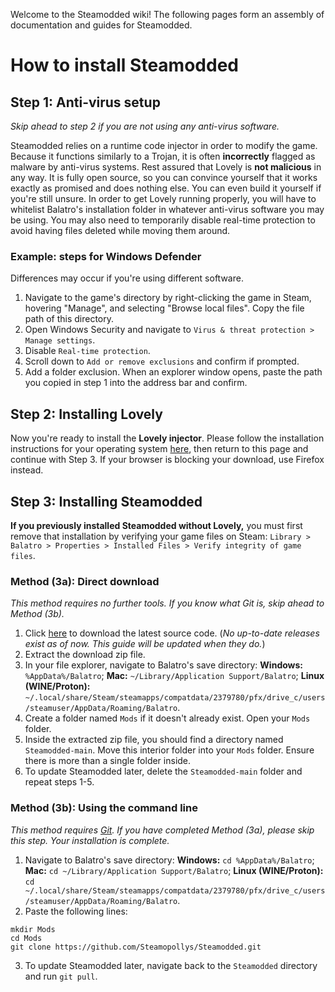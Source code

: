 Welcome to the Steamodded wiki! The following pages form an assembly of documentation and guides for Steamodded.
# How to install Steamodded
## Step 1: Anti-virus setup
*Skip ahead to step 2 if you are not using any anti-virus software.*

Steamodded relies on a runtime code injector in order to modify the game. Because it functions similarly to a Trojan, it is often **incorrectly** flagged as malware by anti-virus systems. Rest assured that Lovely is **not malicious** in any way. It is fully open source, so you can convince yourself that it works exactly as promised and does nothing else. You can even build it yourself if you're still unsure. In order to get Lovely running properly, you will have to whitelist Balatro's installation folder in whatever anti-virus software you may be using. You may also need to temporarily disable real-time protection to avoid having files deleted while moving them around.
### Example: steps for Windows Defender
Differences may occur if you're using different software.
1. Navigate to the game's directory by right-clicking the game in Steam, hovering "Manage", and selecting "Browse local files". Copy the file path of this directory.
2. Open Windows Security and navigate to `Virus & threat protection > Manage settings`.
3. Disable `Real-time protection`.
4. Scroll down to `Add or remove exclusions` and confirm if prompted.
5. Add a folder exclusion. When an explorer window opens, paste the path you copied in step 1 into the address bar and confirm.

## Step 2: Installing Lovely
Now you're ready to install the **Lovely injector**. Please follow the installation instructions for your operating system [here](https://github.com/ethangreen-dev/lovely-injector), then return to this page and continue with Step 3. If your browser is blocking your download, use Firefox instead.

## Step 3: Installing Steamodded
**If you previously installed Steamodded without Lovely,** you must first remove that installation by verifying your game files on Steam: `Library > Balatro > Properties > Installed Files > Verify integrity of game files`.

### Method (3a): Direct download
*This method requires no further tools. If you know what Git is, skip ahead to Method (3b).*
1. Click [here](https://github.com/Steamopollys/Steamodded/archive/refs/heads/main.zip) to download the latest source code. (*No up-to-date releases exist as of now. This guide will be updated when they do.*)
2. Extract the download zip file.
3. In your file explorer, navigate to Balatro's save directory: **Windows:** `%AppData%/Balatro`; **Mac:** `~/Library/Application Support/Balatro`; **Linux (WINE/Proton):** `~/.local/share/Steam/steamapps/compatdata/2379780/pfx/drive_c/users/steamuser/AppData/Roaming/Balatro`.
4. Create a folder named `Mods` if it doesn't already exist. Open your `Mods` folder.
5. Inside the extracted zip file, you should find a directory named `Steamodded-main`. Move this interior folder into your `Mods` folder. Ensure there is more than a single folder inside.
6. To update Steamodded later, delete the `Steamodded-main` folder and repeat steps 1-5.

### Method (3b): Using the command line
*This method requires [Git](https://git-scm.com/downloads). If you have completed Method (3a), please skip this step. Your installation is complete.*
1. Navigate to Balatro's save directory: **Windows:** `cd %AppData%/Balatro`; **Mac:** `cd ~/Library/Application Support/Balatro`; **Linux (WINE/Proton):** `cd ~/.local/share/Steam/steamapps/compatdata/2379780/pfx/drive_c/users/steamuser/AppData/Roaming/Balatro`.
2. Paste the following lines: 
```shell
mkdir Mods
cd Mods
git clone https://github.com/Steamopollys/Steamodded.git

```
3. To update Steamodded later, navigate back to the `Steamodded` directory and run `git pull`.